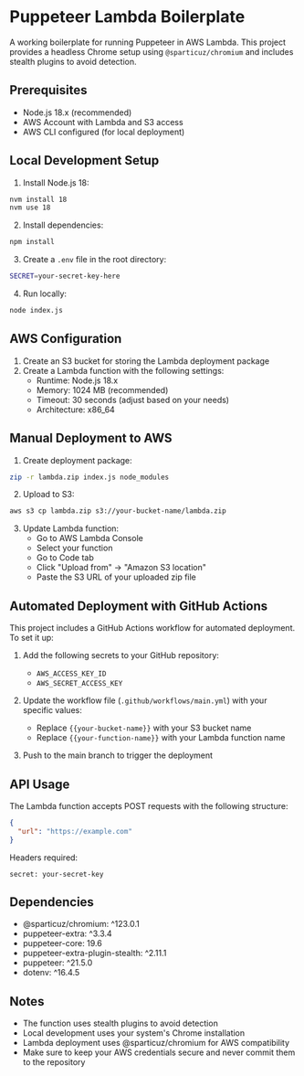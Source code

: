 # Puppeteer Lambda Boilerplate

A working boilerplate for running Puppeteer in AWS Lambda. This project provides a headless Chrome setup using `@sparticuz/chromium` and includes stealth plugins to avoid detection.

## Prerequisites

- Node.js 18.x (recommended)
- AWS Account with Lambda and S3 access
- AWS CLI configured (for local deployment)

## Local Development Setup

1. Install Node.js 18:
```bash
nvm install 18
nvm use 18
```

2. Install dependencies:
```bash
npm install
```

3. Create a `.env` file in the root directory:
```bash
SECRET=your-secret-key-here
```

4. Run locally:
```bash
node index.js
```

## AWS Configuration

1. Create an S3 bucket for storing the Lambda deployment package
2. Create a Lambda function with the following settings:
   - Runtime: Node.js 18.x
   - Memory: 1024 MB (recommended)
   - Timeout: 30 seconds (adjust based on your needs)
   - Architecture: x86_64

## Manual Deployment to AWS

1. Create deployment package:
```bash
zip -r lambda.zip index.js node_modules
```

2. Upload to S3:
```bash
aws s3 cp lambda.zip s3://your-bucket-name/lambda.zip
```

3. Update Lambda function:
   - Go to AWS Lambda Console
   - Select your function
   - Go to Code tab
   - Click "Upload from" -> "Amazon S3 location"
   - Paste the S3 URL of your uploaded zip file

## Automated Deployment with GitHub Actions

This project includes a GitHub Actions workflow for automated deployment. To set it up:

1. Add the following secrets to your GitHub repository:
   - `AWS_ACCESS_KEY_ID`
   - `AWS_SECRET_ACCESS_KEY`

2. Update the workflow file (`.github/workflows/main.yml`) with your specific values:
   - Replace `{{your-bucket-name}}` with your S3 bucket name
   - Replace `{{your-function-name}}` with your Lambda function name

3. Push to the main branch to trigger the deployment

## API Usage

The Lambda function accepts POST requests with the following structure:

```json
{
  "url": "https://example.com"
}
```

Headers required:
```
secret: your-secret-key
```

## Dependencies

- @sparticuz/chromium: ^123.0.1
- puppeteer-extra: ^3.3.4
- puppeteer-core: 19.6
- puppeteer-extra-plugin-stealth: ^2.11.1
- puppeteer: ^21.5.0
- dotenv: ^16.4.5

## Notes

- The function uses stealth plugins to avoid detection
- Local development uses your system's Chrome installation
- Lambda deployment uses @sparticuz/chromium for AWS compatibility
- Make sure to keep your AWS credentials secure and never commit them to the repository
